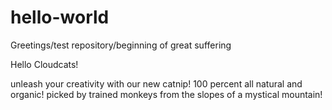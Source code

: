 # hello-world
Greetings/test repository/beginning of great suffering

Hello Cloudcats!

unleash your creativity with our new catnip!
100 percent all natural and organic!
picked by trained monkeys from the slopes of a mystical mountain!
